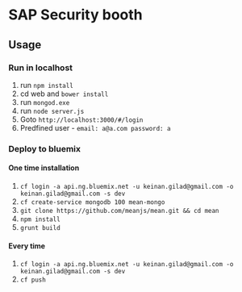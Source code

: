 # SAP Security booth

## Usage

### Run in localhost

1) run `npm install`  
2) cd web and `bower install`   
3) run `mongod.exe`   
4) run `node server.js`    
5) Goto `http://localhost:3000/#/login`    
6) Predfined user - `email: a@a.com password: a`  

### Deploy to bluemix

#### One time installation

1) `cf login -a api.ng.bluemix.net -u keinan.gilad@gmail.com -o keinan.gilad@gmail.com -s dev`    
2) `cf create-service mongodb 100 mean-mongo`  
3) `git clone https://github.com/meanjs/mean.git && cd mean`  
4) `npm install`  
5) `grunt build`

#### Every time

1) `cf login -a api.ng.bluemix.net -u keinan.gilad@gmail.com -o keinan.gilad@gmail.com -s dev`    
2) `cf push`

